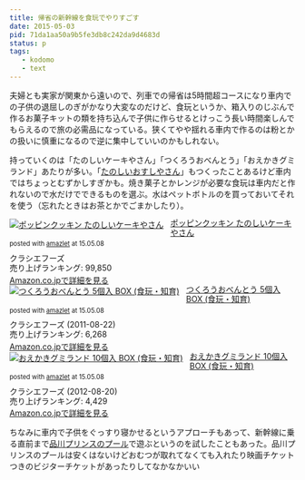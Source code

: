 ```yaml
---
title: 帰省の新幹線を食玩でやりすごす
date: 2015-05-03
pid: 71da1aa50a9b5fe3db8c242da9d4683d
status: p
tags:
   - kodomo
   - text
---
```


夫婦とも実家が関東から遠いので、列車での帰省は5時間超コースになり車内での子供の退屈しのぎがかなり大変なのだけど、食玩というか、箱入りのじぶんで作るお菓子キットの類を持ち込んで子供に作らせるとけっこう長い時間楽しんでもらえるので旅の必需品になっている。狭くてやや揺れる車内で作るのは粉とかの扱いに慎重になるので逆に集中していいのかもしれない。

持っていくのは「たのしいケーキやさん」「つくろうおべんとう」「おえかきグミランド」あたりが多い。「[たのしいおすしやさん][1]」もつくったことあるけど車内ではちょっとむずかしすぎかも。焼き菓子とかレンジが必要な食玩は車内だと作れないので水だけでできるものを選ぶ。水はペットボトルのを買っておいてそれを使う（忘れたときはお茶とかでごまかしたり）。

<div class="amazlet-box" style="margin-bottom:0px;"><div class="amazlet-image" style="float:left;margin:0px 12px 1px 0px;"><a href="http://www.amazon.co.jp/exec/obidos/ASIN/B00E5ZQLT0/dotimpact-22/ref=nosim/" name="amazletlink" target="_blank"><img src="http://ecx.images-amazon.com/images/I/61fbwUWnXzL._SL160_.jpg" alt="ポッピンクッキン たのしいケーキやさん" style="border: none;" /></a></div><div class="amazlet-info" style="line-height:120%; margin-bottom: 10px"><div class="amazlet-name" style="margin-bottom:10px;line-height:120%"><a href="http://www.amazon.co.jp/exec/obidos/ASIN/B00E5ZQLT0/dotimpact-22/ref=nosim/" name="amazletlink" target="_blank">ポッピンクッキン たのしいケーキやさん</a><div class="amazlet-powered-date" style="font-size:80%;margin-top:5px;line-height:120%">posted with <a href="http://www.amazlet.com/" title="amazlet" target="_blank">amazlet</a> at 15.05.08</div></div><div class="amazlet-detail">クラシエフーズ <br />売り上げランキング: 99,850<br /></div><div class="amazlet-sub-info" style="float: left;"><div class="amazlet-link" style="margin-top: 5px"><a href="http://www.amazon.co.jp/exec/obidos/ASIN/B00E5ZQLT0/dotimpact-22/ref=nosim/" name="amazletlink" target="_blank">Amazon.co.jpで詳細を見る</a></div></div></div><div class="amazlet-footer" style="clear: left"></div></div>

<div class="amazlet-box" style="margin-bottom:0px;"><div class="amazlet-image" style="float:left;margin:0px 12px 1px 0px;"><a href="http://www.amazon.co.jp/exec/obidos/ASIN/B003XI3G70/dotimpact-22/ref=nosim/" name="amazletlink" target="_blank"><img src="http://ecx.images-amazon.com/images/I/61LlBIm1vwL._SL160_.jpg" alt="つくろうおべんとう 5個入 BOX (食玩・知育)" style="border: none;" /></a></div><div class="amazlet-info" style="line-height:120%; margin-bottom: 10px"><div class="amazlet-name" style="margin-bottom:10px;line-height:120%"><a href="http://www.amazon.co.jp/exec/obidos/ASIN/B003XI3G70/dotimpact-22/ref=nosim/" name="amazletlink" target="_blank">つくろうおべんとう 5個入 BOX (食玩・知育)</a><div class="amazlet-powered-date" style="font-size:80%;margin-top:5px;line-height:120%">posted with <a href="http://www.amazlet.com/" title="amazlet" target="_blank">amazlet</a> at 15.05.08</div></div><div class="amazlet-detail">クラシエフーズ (2011-08-22)<br />売り上げランキング: 6,268<br /></div><div class="amazlet-sub-info" style="float: left;"><div class="amazlet-link" style="margin-top: 5px"><a href="http://www.amazon.co.jp/exec/obidos/ASIN/B003XI3G70/dotimpact-22/ref=nosim/" name="amazletlink" target="_blank">Amazon.co.jpで詳細を見る</a></div></div></div><div class="amazlet-footer" style="clear: left"></div></div>

<div class="amazlet-box" style="margin-bottom:0px;"><div class="amazlet-image" style="float:left;margin:0px 12px 1px 0px;"><a href="http://www.amazon.co.jp/exec/obidos/ASIN/B003XI0GAU/dotimpact-22/ref=nosim/" name="amazletlink" target="_blank"><img src="http://ecx.images-amazon.com/images/I/61%2BupSjlU%2BL._SL160_.jpg" alt="おえかきグミランド 10個入 BOX (食玩・知育)" style="border: none;" /></a></div><div class="amazlet-info" style="line-height:120%; margin-bottom: 10px"><div class="amazlet-name" style="margin-bottom:10px;line-height:120%"><a href="http://www.amazon.co.jp/exec/obidos/ASIN/B003XI0GAU/dotimpact-22/ref=nosim/" name="amazletlink" target="_blank">おえかきグミランド 10個入 BOX (食玩・知育)</a><div class="amazlet-powered-date" style="font-size:80%;margin-top:5px;line-height:120%">posted with <a href="http://www.amazlet.com/" title="amazlet" target="_blank">amazlet</a> at 15.05.08</div></div><div class="amazlet-detail">クラシエフーズ (2012-08-20)<br />売り上げランキング: 4,429<br /></div><div class="amazlet-sub-info" style="float: left;"><div class="amazlet-link" style="margin-top: 5px"><a href="http://www.amazon.co.jp/exec/obidos/ASIN/B003XI0GAU/dotimpact-22/ref=nosim/" name="amazletlink" target="_blank">Amazon.co.jpで詳細を見る</a></div></div></div><div class="amazlet-footer" style="clear: left"></div></div>

ちなみに車内で子供をぐっすり寝かせるというアプローチもあって、新幹線に乗る直前まで[品川プリンスのプール][2]で遊ぶというのを試したこともあった。品川プリンスのプールは安くはないけどおむつが取れてなくても入れたり映画チケットつきのビジターチケットがあったりしてなかなかいい

[1]:	http://www.amazon.co.jp/exec/obidos/ASIN/B003XI0GHI/dotimpact-22/ref=nosim/
[2]:	http://www.princehotels.co.jp/shinagawa/pool/